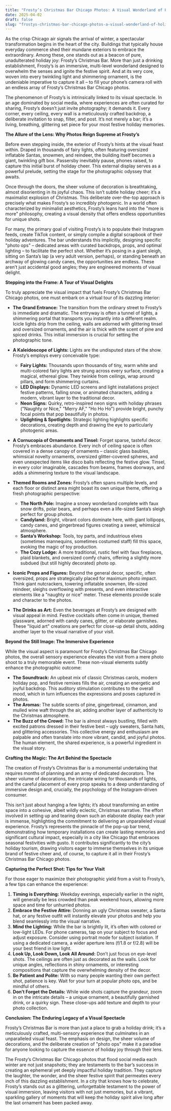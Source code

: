 ```yaml
---
title: "Frosty’s Christmas Bar Chicago Photos: A Visual Wonderland of Holiday Cheer"
date: 2025-04-02
draft: false
slug: "frostys-christmas-bar-chicago-photos-a-visual-wonderland-of-holiday-cheer" 
---
```


As the crisp Chicago air signals the arrival of winter, a spectacular transformation begins in the heart of the city. Buildings that typically house everyday commerce shed their mundane exteriors to embrace the extraordinary. Among these, one stands out as a beacon of pure, unadulterated holiday joy: Frosty’s Christmas Bar. More than just a drinking establishment, Frosty’s is an immersive, multi-level wonderland designed to overwhelm the senses and ignite the festive spirit. And at its very core, woven into every twinkling light and shimmering ornament, is the undeniable imperative to capture it all – to fill your phone’s camera roll with an endless array of Frosty’s Christmas Bar Chicago photos.

The phenomenon of Frosty’s is intrinsically linked to its visual spectacle. In an age dominated by social media, where experiences are often curated for sharing, Frosty’s doesn’t just invite photography; it demands it. Every corner, every ceiling, every wall is a meticulously crafted backdrop, a deliberate invitation to snap, filter, and post. It’s not merely a bar; it’s a living, breathing, glittering set piece for your most festive holiday memories.

**The Allure of the Lens: Why Photos Reign Supreme at Frosty’s**

Before even stepping inside, the exterior of Frosty’s hints at the visual feast within. Draped in thousands of fairy lights, often featuring oversized inflatable Santas, snowmen, and reindeer, the building itself becomes a giant, twinkling gift box. Passersby inevitably pause, phones raised, to capture this initial burst of holiday cheer. This external display serves as a powerful prelude, setting the stage for the photographic odyssey that awaits.

Once through the doors, the sheer volume of decoration is breathtaking, almost disorienting in its joyful chaos. This isn’t subtle holiday cheer; it’s a maximalist explosion of Christmas. This deliberate over-the-top approach is precisely what makes Frosty’s so incredibly photogenic. In a world often characterized by minimalist aesthetics, Frosty’s leans hard into the "more is more" philosophy, creating a visual density that offers endless opportunities for unique shots.

For many, the primary goal of visiting Frosty’s is to populate their Instagram feeds, create TikTok content, or simply compile a digital scrapbook of their holiday adventures. The bar understands this implicitly, designing specific "photo ops" – dedicated areas with curated backdrops, props, and optimal lighting – to facilitate the perfect shot. Whether it’s posing in a giant sleigh, sitting on Santa’s lap (a very adult version, perhaps), or standing beneath an archway of glowing candy canes, the opportunities are endless. These aren’t just accidental good angles; they are engineered moments of visual delight.

**Stepping into the Frame: A Tour of Visual Delights**

To truly appreciate the visual impact that fuels Frosty’s Christmas Bar Chicago photos, one must embark on a virtual tour of its dazzling interior:

* **The Grand Entrance:** The transition from the ordinary street to Frosty’s is immediate and dramatic. The entryway is often a tunnel of lights, a shimmering portal that transports you instantly into a different realm. Icicle lights drip from the ceiling, walls are adorned with glittering tinsel and oversized ornaments, and the air is thick with the scent of pine and spiced drinks. This initial immersion is crucial for setting the photographic tone.
* **A Kaleidoscope of Lights:** Lights are the undisputed stars of the show. Frosty’s employs every conceivable type:

  + **Fairy Lights:** Thousands upon thousands of tiny, warm white and multi-colored fairy lights are strung across every surface, creating a magical, ethereal glow. They twinkle from ceilings, wrap around pillars, and form shimmering curtains.
  + **LED Displays:** Dynamic LED screens and light installations project festive patterns, falling snow, or animated characters, adding a modern, vibrant layer to the traditional decor.
  + **Neon Signs:** Quirky, retro-inspired neon signs with holiday phrases ("Naughty or Nice," "Merry AF," "Ho Ho Ho") provide bright, punchy focal points that pop beautifully in photos.
  + **Uplighting & Spotlights:** Strategic lighting highlights specific decorations, creating depth and drawing the eye to particularly photogenic areas.
* **A Cornucopia of Ornaments and Tinsel:** Forget sparse, tasteful decor. Frosty’s embraces abundance. Every inch of ceiling space is often covered in a dense canopy of ornaments – classic glass baubles, whimsical novelty ornaments, oversized glitter-covered spheres, and even unexpected items like disco balls reflecting the festive glow. Tinsel, in every color imaginable, cascades from beams, frames doorways, and adds a shimmering texture to the visual landscape.
* **Themed Rooms and Zones:** Frosty’s often spans multiple levels, and each floor or distinct area might boast its own unique theme, offering a fresh photographic perspective:

  + **The North Pole:** Imagine a snowy wonderland complete with faux snow drifts, polar bears, and perhaps even a life-sized Santa’s sleigh perfect for group photos.
  + **Candyland:** Bright, vibrant colors dominate here, with giant lollipops, candy canes, and gingerbread figures creating a sweet, whimsical atmosphere.
  + **Santa’s Workshop:** Tools, toy parts, and industrious elves (sometimes mannequins, sometimes costumed staff) fill this space, evoking the magic of toy production.
  + **The Cozy Lodge:** A more traditional, rustic feel with faux fireplaces, plaid blankets, and oversized comfy chairs, offering a slightly more subdued (but still highly decorated) photo op.
* **Iconic Props and Figures:** Beyond the general decor, specific, often oversized, props are strategically placed for maximum photo impact. Think giant nutcrackers, towering inflatable snowmen, life-sized reindeer, sleighs overflowing with presents, and even interactive elements like a "naughty or nice" meter. These elements provide scale and character to the photos.
* **The Drinks as Art:** Even the beverages at Frosty’s are designed with visual appeal in mind. Festive cocktails often come in unique, themed glassware, adorned with candy canes, glitter, or elaborate garnishes. These "liquid art" creations are perfect for close-up detail shots, adding another layer to the visual narrative of your visit.

**Beyond the Still Image: The Immersive Experience**

While the visual aspect is paramount for Frosty’s Christmas Bar Chicago photos, the overall sensory experience elevates the visit from a mere photo shoot to a truly memorable event. These non-visual elements subtly enhance the photographic outcome:

* **The Soundtrack:** An upbeat mix of classic Christmas carols, modern holiday pop, and festive remixes fills the air, creating an energetic and joyful backdrop. This auditory stimulation contributes to the overall mood, which in turn influences the expressions and poses captured in photos.
* **The Aromas:** The subtle scents of pine, gingerbread, cinnamon, and mulled wine waft through the air, adding another layer of authenticity to the Christmas atmosphere.
* **The Buzz of the Crowd:** The bar is almost always bustling, filled with excited patrons dressed in their festive best – ugly sweaters, Santa hats, and glittering accessories. This collective energy and enthusiasm are palpable and often translate into more vibrant, candid, and joyful photos. The human element, the shared experience, is a powerful ingredient in the visual story.

**Crafting the Magic: The Art Behind the Spectacle**

The creation of Frosty’s Christmas Bar is a monumental undertaking that requires months of planning and an army of dedicated decorators. The sheer volume of decorations, the intricate wiring for thousands of lights, and the careful placement of every prop speaks to a deep understanding of immersive design and, crucially, the psychology of the Instagram-driven consumer.

This isn’t just about hanging a few lights; it’s about transforming an entire space into a cohesive, albeit wildly eclectic, Christmas narrative. The effort involved in setting up and tearing down such an elaborate display each year is immense, highlighting the commitment to delivering an unparalleled visual experience. Frosty’s represents the pinnacle of the pop-up bar trend, demonstrating how temporary installations can create lasting memories and significant cultural impact, especially in a city like Chicago that embraces seasonal festivities with gusto. It contributes significantly to the city’s holiday tourism, drawing visitors eager to immerse themselves in its unique brand of festive cheer and, of course, to capture it all in their Frosty’s Christmas Bar Chicago photos.

**Capturing the Perfect Shot: Tips for Your Visit**

For those eager to maximize their photographic yield from a visit to Frosty’s, a few tips can enhance the experience:

1. **Timing is Everything:** Weekday evenings, especially earlier in the night, will generally be less crowded than peak weekend hours, allowing more space and time for unhurried photos.
2. **Embrace the Festive Attire:** Donning an ugly Christmas sweater, a Santa hat, or any festive outfit will instantly elevate your photos and help you blend seamlessly into the visual narrative.
3. **Mind the Lighting:** While the bar is brightly lit, it’s often with colored or low-light LEDs. For phone cameras, tap on your subject to focus and adjust exposure. Consider using portrait mode for subject isolation. If using a dedicated camera, a wider aperture lens (f/1.8 or f/2.8) will be your best friend in low light.
4. **Look Up, Look Down, Look All Around:** Don’t just focus on eye-level shots. The ceilings are often just as decorated as the walls. Look for unique angles, reflections in shiny ornaments, or interesting compositions that capture the overwhelming density of the decor.
5. **Be Patient and Polite:** With so many people wanting their own perfect shot, patience is key. Wait for your turn at popular photo ops, and be mindful of others.
6. **Don’t Forget the Details:** While wide shots capture the grandeur, zoom in on the intricate details – a unique ornament, a beautifully garnished drink, or a quirky sign. These close-ups add texture and depth to your photo collection.

**Conclusion: The Enduring Legacy of a Visual Spectacle**

Frosty’s Christmas Bar is more than just a place to grab a holiday drink; it’s a meticulously crafted, multi-sensory experience that culminates in an unparalleled visual feast. The emphasis on design, the sheer volume of decorations, and the deliberate creation of "photo ops" make it a paradise for anyone looking to capture the essence of holiday joy through their lens.

The Frosty’s Christmas Bar Chicago photos that flood social media each winter are not just snapshots; they are testaments to the bar’s success in creating an ephemeral yet deeply impactful holiday tradition. They capture the laughter, the wonder, and the sheer festive spirit that permeates every inch of this dazzling establishment. In a city that knows how to celebrate, Frosty’s stands out as a glittering, unforgettable testament to the power of visual immersion, leaving visitors with not just memories, but a vibrant, sparkling gallery of moments that will keep the holiday spirit alive long after the last ornament has been packed away.